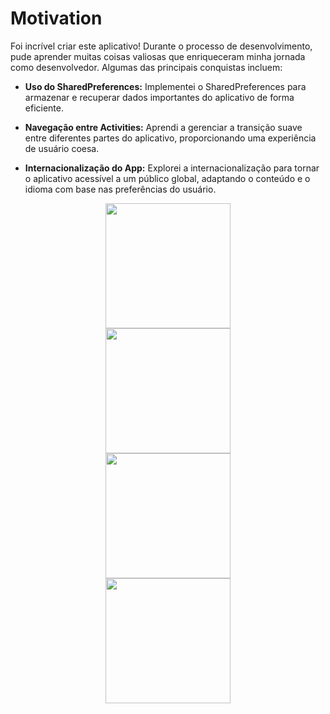 # Motivation

Foi incrível criar este aplicativo! Durante o processo de desenvolvimento, pude aprender muitas coisas valiosas que enriqueceram minha jornada como desenvolvedor. Algumas das principais conquistas incluem:

- **Uso do SharedPreferences:** Implementei o SharedPreferences para armazenar e recuperar dados importantes do aplicativo de forma eficiente.

- **Navegação entre Activities:** Aprendi a gerenciar a transição suave entre diferentes partes do aplicativo, proporcionando uma experiência de usuário coesa.

- **Internacionalização do App:** Explorei a internacionalização para tornar o aplicativo acessível a um público global, adaptando o conteúdo e o idioma com base nas preferências do usuário.


<div align="center">
<img src="https://github.com/itsSouza/Motivation/assets/84996699/fd3eecef-b9d7-4c9a-979c-b4a4d277d26a" width="200px" />
</div>
<div align="center">
<img src="https://github.com/itsSouza/Motivation/assets/84996699/1ccc2010-cd67-4505-a1b3-99d472807ff7" width="200px" />
</div>

<div align="center">
<img src="https://github.com/itsSouza/Motivation/assets/84996699/619d311b-3fdf-473f-8ad1-337aaef7b2fd" width="200px" />
</div>



<div align="center">
<img src="https://github.com/itsSouza/Motivation/assets/84996699/a393426c-aaf8-4fbe-83a4-33036eb5c660" width="200px" />
</div>
